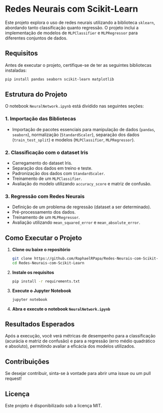 # Redes Neurais com Scikit-Learn

Este projeto explora o uso de redes neurais utilizando a biblioteca `sklearn`, abordando tanto classificação quanto regressão. O projeto inclui a implementação de modelos de `MLPClassifier` e `MLPRegressor` para diferentes conjuntos de dados.

## Requisitos

Antes de executar o projeto, certifique-se de ter as seguintes bibliotecas instaladas:

```bash
pip install pandas seaborn scikit-learn matplotlib
```

## Estrutura do Projeto

O notebook `NeuralNetwork.ipynb` está dividido nas seguintes seções:

### 1. **Importação das Bibliotecas**
   - Importação de pacotes essenciais para manipulação de dados (`pandas`, `seaborn`), normalização (`StandardScaler`), separação dos dados (`train_test_split`) e modelos (`MLPClassifier`, `MLPRegressor`).

### 2. **Classificação com o dataset Iris**
   - Carregamento do dataset Iris.
   - Separação dos dados em treino e teste.
   - Padronização dos dados com `StandardScaler`.
   - Treinamento de um `MLPClassifier`.
   - Avaliação do modelo utilizando `accuracy_score` e matriz de confusão.

### 3. **Regressão com Redes Neurais**
   - Definição de um problema de regressão (dataset a ser determinado).
   - Pré-processamento dos dados.
   - Treinamento de um `MLPRegressor`.
   - Avaliação utilizando `mean_squared_error` e `mean_absolute_error`.

## Como Executar o Projeto

1. **Clone ou baixe o repositório**
   ```bash
   git clone https://github.com/RaphaelRPapa/Redes-Neurais-com-Scikit-Learn
   cd Redes-Neurais-com-Scikit-Learn
   ```
2. **Instale os requisitos**
   ```bash
   pip install -r requirements.txt
   ```
3. **Execute o Jupyter Notebook**
   ```bash
   jupyter notebook
   ```
4. **Abra e execute o notebook `NeuralNetwork.ipynb`**

## Resultados Esperados

Após a execução, você verá métricas de desempenho para a classificação (acurácia e matriz de confusão) e para a regressão (erro médio quadrático e absoluto), permitindo avaliar a eficácia dos modelos utilizados.

## Contribuições

Se desejar contribuir, sinta-se à vontade para abrir uma issue ou um pull request!

## Licença

Este projeto é disponibilizado sob a licença MIT.
